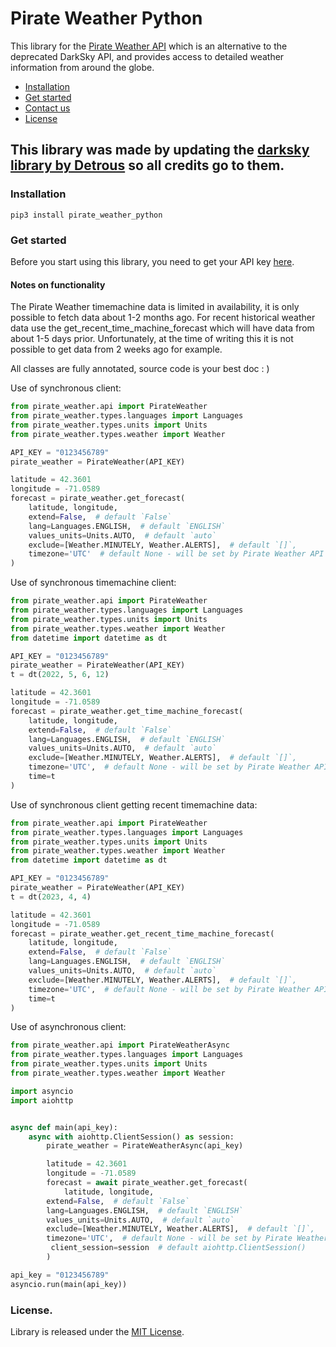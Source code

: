 Pirate Weather Python
==========

This library for the [Pirate Weather API](https://pirateweather.net) which is an alternative to the deprecated DarkSky
API, and provides access to detailed
weather information from around the globe.

* [Installation](#installation)
* [Get started](#get-started)
* [Contact us](#contact-us)
* [License](#license)

## This library was made by updating the [darksky library by Detrous](https://github.com/Detrous/darksky) so all credits go to them.

### Installation

```
pip3 install pirate_weather_python
```

### Get started

Before you start using this library, you need to get your API key
[here](https://pirate-weather.apiable.io/).

#### Notes on functionality

The Pirate Weather timemachine data is limited in availability, it is only possible to fetch data about 1-2 months ago.
For recent historical weather data use the get_recent_time_machine_forecast which will have data from about 1-5 days prior.
Unfortunately, at the time of writing this it is not possible to get data from 2 weeks ago for example.

All classes are fully annotated, source code is your best doc : )

Use of synchronous client:

```python
from pirate_weather.api import PirateWeather
from pirate_weather.types.languages import Languages
from pirate_weather.types.units import Units
from pirate_weather.types.weather import Weather

API_KEY = "0123456789"
pirate_weather = PirateWeather(API_KEY)

latitude = 42.3601
longitude = -71.0589
forecast = pirate_weather.get_forecast(
    latitude, longitude,
    extend=False,  # default `False`
    lang=Languages.ENGLISH,  # default `ENGLISH`
    values_units=Units.AUTO,  # default `auto`
    exclude=[Weather.MINUTELY, Weather.ALERTS],  # default `[]`,
    timezone='UTC'  # default None - will be set by Pirate Weather API automatically
)
```

Use of synchronous timemachine client:

```python
from pirate_weather.api import PirateWeather
from pirate_weather.types.languages import Languages
from pirate_weather.types.units import Units
from pirate_weather.types.weather import Weather
from datetime import datetime as dt

API_KEY = "0123456789"
pirate_weather = PirateWeather(API_KEY)
t = dt(2022, 5, 6, 12)

latitude = 42.3601
longitude = -71.0589
forecast = pirate_weather.get_time_machine_forecast(
    latitude, longitude,
    extend=False,  # default `False`
    lang=Languages.ENGLISH,  # default `ENGLISH`
    values_units=Units.AUTO,  # default `auto`
    exclude=[Weather.MINUTELY, Weather.ALERTS],  # default `[]`,
    timezone='UTC',  # default None - will be set by Pirate Weather API automatically
    time=t
)
```

Use of synchronous client getting recent timemachine data:

```python
from pirate_weather.api import PirateWeather
from pirate_weather.types.languages import Languages
from pirate_weather.types.units import Units
from pirate_weather.types.weather import Weather
from datetime import datetime as dt

API_KEY = "0123456789"
pirate_weather = PirateWeather(API_KEY)
t = dt(2023, 4, 4)

latitude = 42.3601
longitude = -71.0589
forecast = pirate_weather.get_recent_time_machine_forecast(
    latitude, longitude,
    extend=False,  # default `False`
    lang=Languages.ENGLISH,  # default `ENGLISH`
    values_units=Units.AUTO,  # default `auto`
    exclude=[Weather.MINUTELY, Weather.ALERTS],  # default `[]`,
    timezone='UTC',  # default None - will be set by Pirate Weather API automatically
    time=t
)
```

Use of asynchronous client:

```python
from pirate_weather.api import PirateWeatherAsync
from pirate_weather.types.languages import Languages
from pirate_weather.types.units import Units
from pirate_weather.types.weather import Weather

import asyncio
import aiohttp


async def main(api_key):
    async with aiohttp.ClientSession() as session:
        pirate_weather = PirateWeatherAsync(api_key)

        latitude = 42.3601
        longitude = -71.0589
        forecast = await pirate_weather.get_forecast(
            latitude, longitude,
        extend=False,  # default `False`
        lang=Languages.ENGLISH,  # default `ENGLISH`
        values_units=Units.AUTO,  # default `auto`
        exclude=[Weather.MINUTELY, Weather.ALERTS],  # default `[]`,
        timezone='UTC',  # default None - will be set by Pirate Weather API automatically
         client_session=session  # default aiohttp.ClientSession()
        )

api_key = "0123456789"
asyncio.run(main(api_key))
```

### License.

Library is released under the [MIT License](./LICENSE).
